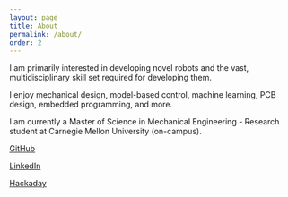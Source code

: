 ```yaml
---
layout: page
title: About
permalink: /about/
order: 2
---
```


I am primarily interested in developing novel robots and the vast, multidisciplinary skill set required for developing them.

I enjoy mechanical design, model-based control, machine learning, PCB design, embedded programming, and more.

I am currently a Master of Science in Mechanical Engineering - Research student at Carnegie Mellon University (on-campus).

[GitHub](https://github.com/bbokser)

[LinkedIn](https://www.linkedin.com/in/ben-bokser/)

[Hackaday](https://hackaday.io/BenBokser)